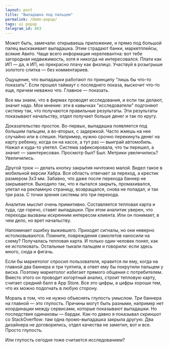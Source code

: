```yaml
---
layout: post
title: "Выпадашка под пальцем"
permalink: /damn-popup/
tags: ui popup
telegram_id: 863
---
```


Может быть, замечали: открываешь приложение, и прямо под большой палец
выскакивает выпадашка. Этим страдают банки, маркетплейсы, всякие Авито. Чаще
всего информация нерелевантна: вот тебе загородная недвижимость, хотя я никогда
не интересовался. Плати как ИП — да, я ИП, но прекрасно плачу как
физлицо. Участвуй в розыгрыше золотого слитка — без комментариев.

Ощущение, что выпадашки работают по принципу "лишь бы что-то показать". Если
прошел таймаут с последнего показа, выскочит что-то еще, причем неважно
что. Главное — показать.

Все мы знаем, что в фирмах проводят исследования, и если так делают, значит
надо. Мое мнение: эти в кавычках "исследователи" подгоняют систему так, что
получаются правильные результаты. Эти результаты показывают начальству, отдел
получает больше денег и так по кругу.

Доказательство простое. Во-первых, выпадашка появляется под большим пальцем, а
во-вторых, с задержкой. Часто жмешь на нее случайно или в спешке. Например,
нужно срочно перекинуть денег на карту ребенку, когда он на кассе, а тут раз —
выиграй автомобиль. Нажал и куда-то улетел. Система зафиксировала, что ты
перешел, а значит — заинтересован. Просмотр был? Был. Метрики увеличились?
Увеличились.

Другой трюк — делать кнопку закрытия ничтожно малой. Видел такое в мобильной
версии Хабра. Вся область отвечает за переход, а крестик размером 3x3
мм. Забавно, что даже после перехода баннер не закрывается. Выходило так, что я
пытался закрыть, промахивался, улетал на рекламную страницу, возвращался, снова
не попадал, и так три раза. С точки зрения системы это три перехода.

Аналитик мыслит очень примитивно. Составляется тепловая карта и туда, где
горячо, ставят выпадашки. При этом аналитик уверен, что переходы вызваны
искренним интересом клиента. Или он понимает, в чем дело, но врет начальству.

Напоминает ошибку выжившего. Приходят сигналы, но они неверно
истолковываются. Помните, повреждения самолетов наносили на схему? Получалась
тепловая карта. И только один человек понял, как ее истолковать. Остальные
тыкали пальцем и говорили: если здесь много, сюда и фигачь.

Если бы маркетолог спросил пользователя, нравится ли ему, когда на главной два
баннера и три тултипа, в ответ ему бы покрутили пальцем у виска. Поэтому
маркетолог избегает прямого общения с потребителем. Вместо этого он проводит
когортный анализ, строит тепловую карту, считает средний балл в App Store. Все
это цифры, а цифры хороши тем, что их можно подогнать в любую сторону.

Мораль в том, что не нужно объяснять глупость умыслом. Три баннера на главной —
это глупость. Причины могут быть разными, например нет координации между
сервисами, которые показывают выпадашки. Но последствия одинаковы —
бардак. Как-то давно я показывал скриншот со StackOverflow: там одна
промо-выпадашка закрыла другую. Два дизайнера не договорились, отдел качества не
заметил, вот и все. Просто глупость.

Или глупость сегодня тоже считается исследованием?
